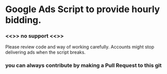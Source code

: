 # Google Ads Script to provide hourly bidding.

### <<>> no support <<>> ###
Please review code and way of working carefully. Accounts might stop delivering ads when the script breaks.
### you can always contribute by making a Pull Request to this git ###

